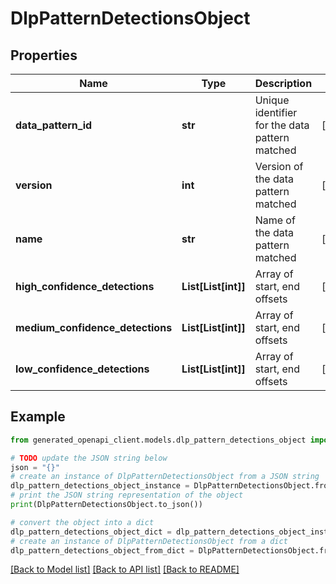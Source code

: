 # DlpPatternDetectionsObject


## Properties

Name | Type | Description | Notes
------------ | ------------- | ------------- | -------------
**data_pattern_id** | **str** | Unique identifier for the data pattern matched | [optional] 
**version** | **int** | Version of the data pattern matched | [optional] 
**name** | **str** | Name of the data pattern matched | [optional] 
**high_confidence_detections** | **List[List[int]]** | Array of start, end offsets | [optional] 
**medium_confidence_detections** | **List[List[int]]** | Array of start, end offsets | [optional] 
**low_confidence_detections** | **List[List[int]]** | Array of start, end offsets | [optional] 

## Example

```python
from generated_openapi_client.models.dlp_pattern_detections_object import DlpPatternDetectionsObject

# TODO update the JSON string below
json = "{}"
# create an instance of DlpPatternDetectionsObject from a JSON string
dlp_pattern_detections_object_instance = DlpPatternDetectionsObject.from_json(json)
# print the JSON string representation of the object
print(DlpPatternDetectionsObject.to_json())

# convert the object into a dict
dlp_pattern_detections_object_dict = dlp_pattern_detections_object_instance.to_dict()
# create an instance of DlpPatternDetectionsObject from a dict
dlp_pattern_detections_object_from_dict = DlpPatternDetectionsObject.from_dict(dlp_pattern_detections_object_dict)
```
[[Back to Model list]](../README.md#documentation-for-models) [[Back to API list]](../README.md#documentation-for-api-endpoints) [[Back to README]](../README.md)


